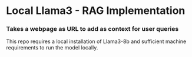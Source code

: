 # Local Llama3 - RAG Implementation

### Takes a webpage as URL to add as context for user queries

This repo requires a local installation of Llama3-8b and sufficient machine requirements to run the model locally.
